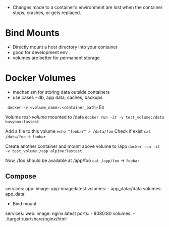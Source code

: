 - Changes made to a container’s environment are lost when the container stops, crashes, or gets replaced.

# Bind Mounts

- Directly mount a host directory into your container
- good for development env
- volumes are better for permanent storage

# Docker Volumes

- mechanism for storing data outside containers
- use cases - db, app data, caches, backups

``` docker -v <volume_name>:<container_path>```
Ex

Volume _test-volume_ mounted to /data
``` docker run -it -v test_volume:/data busybox:lastest ```

Add a file to this volume
``` echo "foobar" > /data/foo ```
Check if exist
``` cat /data/foo ``` -> ``` foobar ```

Create another container and mount above volume to /app
``` docker run -it -v test_volume:/app alpine:lastest ```

Now, /foo should be available at /app/foo
``` cat /app/foo ``` -> ``` foobar ```

## Compose

services:
  app:
    image: app-image:latest
    volumes:
      - app_data:/data
volumes:
  app_data:



- Bind mount

services:
  web:
    image: nginx:latest
    ports:
      - 8080:80
    volumes:
      - ./target:/usr/share/nginx/html